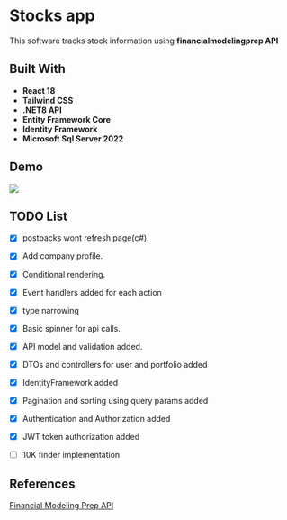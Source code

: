 
# Stocks app 
This software tracks stock information using **financialmodelingprep API**

## Built With
* **React 18** 
* **Tailwind CSS**
* **.NET8 API** 
* **Entity Framework Core** 
* **Identity Framework** 
* **Microsoft Sql Server 2022** 


## Demo
![](public/demo.gif)

## TODO List

* [x] postbacks wont refresh page(c#).

* [x] Add company profile.
* [x] Conditional rendering.
* [x] Event handlers added for each action
* [x] type narrowing
* [x] Basic spinner for api calls.
* [x] API model and validation added.
* [x] DTOs and controllers for user and portfolio added 
* [x] IdentityFramework added
* [x] Pagination and sorting using query params added
* [x] Authentication and Authorization added
* [x] JWT token authorization added
* [ ] 10K finder implementation

## References

[Financial Modeling Prep API](https://site.financialmodelingprep.com/)



